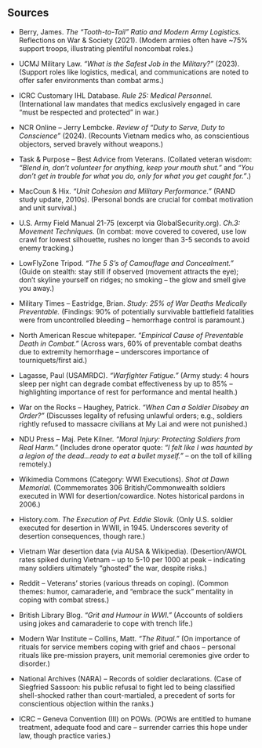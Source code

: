 ## Sources

* Berry, James. *The “Tooth-to-Tail” Ratio and Modern Army Logistics.* Reflections on War & Society (2021). (Modern armies often have \~75% support troops, illustrating plentiful noncombat roles.)

* UCMJ Military Law. *“What is the Safest Job in the Military?”* (2023). (Support roles like logistics, medical, and communications are noted to offer safer environments than combat arms.)

* ICRC Customary IHL Database. *Rule 25: Medical Personnel.* (International law mandates that medics exclusively engaged in care “must be respected and protected” in war.)

* NCR Online – Jerry Lembcke. *Review of “Duty to Serve, Duty to Conscience”* (2024). (Recounts Vietnam medics who, as conscientious objectors, served bravely without weapons.)

* Task & Purpose – Best Advice from Veterans. (Collated veteran wisdom: *“Blend in, don’t volunteer for anything, keep your mouth shut.”* and *“You don’t get in trouble for what you do, only for what you get caught for.”*.)

* MacCoun & Hix. *“Unit Cohesion and Military Performance.”* (RAND study update, 2010s). (Personal bonds are crucial for combat motivation and unit survival.)

* U.S. Army Field Manual 21-75 (excerpt via GlobalSecurity.org). *Ch.3: Movement Techniques.* (In combat: move covered to covered, use low crawl for lowest silhouette, rushes no longer than 3-5 seconds to avoid enemy tracking.)

* LowFlyZone Tripod. *“The 5 S’s of Camouflage and Concealment.”* (Guide on stealth: stay still if observed (movement attracts the eye); don’t skyline yourself on ridges; no smoking – the glow and smell give you away.)

* Military Times – Eastridge, Brian. *Study: 25% of War Deaths Medically Preventable.* (Findings: 90% of potentially survivable battlefield fatalities were from uncontrolled bleeding – hemorrhage control is paramount.)

* North American Rescue whitepaper. *“Empirical Cause of Preventable Death in Combat.”* (Across wars, 60% of preventable combat deaths due to extremity hemorrhage – underscores importance of tourniquets/first aid.)

* Lagasse, Paul (USAMRDC). *“Warfighter Fatigue.”* (Army study: 4 hours sleep per night can degrade combat effectiveness by up to 85% – highlighting importance of rest for performance and mental health.)

* War on the Rocks – Haughey, Patrick. *“When Can a Soldier Disobey an Order?”* (Discusses legality of refusing unlawful orders; e.g., soldiers rightly refused to massacre civilians at My Lai and were not punished.)

* NDU Press – Maj. Pete Kilner. *“Moral Injury: Protecting Soldiers from Real Harm.”* (Includes drone operator quote: *“I felt like I was haunted by a legion of the dead...ready to eat a bullet myself.”* – on the toll of killing remotely.)

* Wikimedia Commons (Category: WWI Executions). *Shot at Dawn Memorial.* (Commemorates 306 British/Commonwealth soldiers executed in WWI for desertion/cowardice. Notes historical pardons in 2006.)

* History.com. *The Execution of Pvt. Eddie Slovik.* (Only U.S. soldier executed for desertion in WWII, in 1945. Underscores severity of desertion consequences, though rare.)

* Vietnam War desertion data (via AUSA & Wikipedia). (Desertion/AWOL rates spiked during Vietnam – up to 5-10 per 1000 at peak – indicating many soldiers ultimately “ghosted” the war, despite risks.)

* Reddit – Veterans’ stories (various threads on coping). (Common themes: humor, camaraderie, and “embrace the suck” mentality in coping with combat stress.)

* British Library Blog. *“Grit and Humour in WWI.”* (Accounts of soldiers using jokes and camaraderie to cope with trench life.)

* Modern War Institute – Collins, Matt. *“The Ritual.”* (On importance of rituals for service members coping with grief and chaos – personal rituals like pre-mission prayers, unit memorial ceremonies give order to disorder.)

* National Archives (NARA) – Records of soldier declarations. (Case of Siegfried Sassoon: his public refusal to fight led to being classified shell-shocked rather than court-martialed, a precedent of sorts for conscientious objection within the ranks.)

* ICRC – Geneva Convention (III) on POWs. (POWs are entitled to humane treatment, adequate food and care – surrender carries this hope under law, though practice varies.)